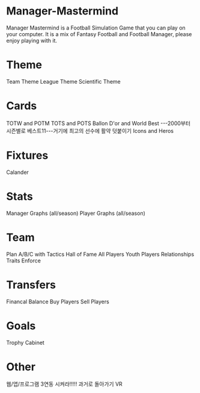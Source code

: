 # Manager-Mastermind
Manager Mastermind is a Football Simulation Game that you can play on your computer. It is a mix of Fantasy Football and Football Manager, please enjoy playing with it.
 
# Theme
Team Theme
League Theme
Scientific Theme

# Cards
TOTW and POTM
TOTS and POTS
Ballon D'or and World Best           ---2000부터 시즌별로 베스트11---거기에 최고의 선수에 활약 덧붙이기
Icons and Heros

# Fixtures
Calander

# Stats
Manager Graphs (all/season)
Player Graphs (all/season)

# Team
Plan A/B/C with Tactics
Hall of Fame
All Players
Youth Players
Relationships
Traits
Enforce

# Transfers
Financal Balance
Buy Players
Sell Players

# Goals
Trophy Cabinet

# Other
웹/앱/프로그램 3연동 시켜라!!!!!
과거로 돌아가기
VR
